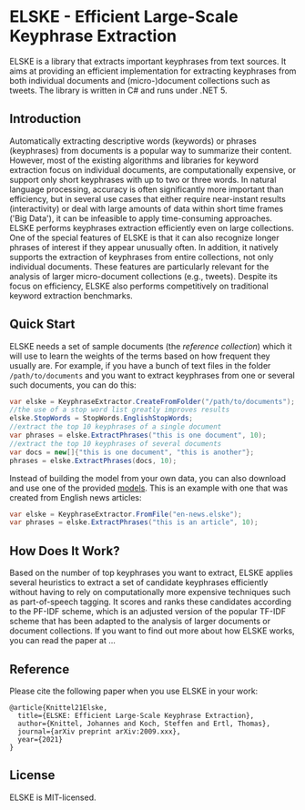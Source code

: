 # ELSKE - Efficient Large-Scale Keyphrase Extraction
 
ELSKE is a library that extracts important keyphrases from text sources.
It aims at providing an efficient implementation for extracting keyphrases
from both individual documents and (micro-)document collections such as tweets.
The library is written in C# and runs under .NET 5.

## Introduction

Automatically extracting descriptive words (keywords) or phrases (keyphrases)
from documents is a popular way to summarize their content.
However, most of the existing algorithms and libraries for keyword extraction
focus on individual documents, are computationally expensive,
or support only short keyphrases with up to two or three words.
In natural language processing, accuracy is often significantly more important than efficiency,
but in several use cases that either require near-instant results (interactivity)
or deal with large amounts of data within short time frames ('Big Data'),
it can be infeasible to apply time-consuming approaches.
ELSKE performs keyphrases extraction efficiently even on large collections.
One of the special features of ELSKE is that it can also recognize
longer phrases of interest if they appear unusually often.
In addition, it natively supports the extraction of keyphrases
from entire collections, not only individual documents.
These features are particularly relevant for the analysis
of larger micro-document collections (e.g., tweets).
Despite its focus on efficiency, ELSKE also performs
competitively on traditional keyword extraction benchmarks.

## Quick Start

ELSKE needs a set of sample documents (the *reference collection*)
which it will use to learn the weights of the terms based on how
frequent they usually are. For example, if you have a bunch of
text files in the folder `/path/to/documents` and you want to extract keyphrases
from one or several such documents, you can do this:

```csharp
var elske = KeyphraseExtractor.CreateFromFolder("/path/to/documents");
//the use of a stop word list greatly improves results
elske.StopWords = StopWords.EnglishStopWords;
//extract the top 10 keyphrases of a single document
var phrases = elske.ExtractPhrases("this is one document", 10);
//extract the top 10 keyphrases of several documents
var docs = new[]{"this is one document", "this is another"};
phrases = elske.ExtractPhrases(docs, 10);
```

Instead of building the model from your own data, you can also download and use one of the provided [models](models).
This is an example with one that was created from English news articles:

```csharp
var elske = KeyphraseExtractor.FromFile("en-news.elske");
var phrases = elske.ExtractPhrases("this is an article", 10);
```

## How Does It Work?

Based on the number of top keyphrases you want to extract,
ELSKE applies several heuristics to extract a set of candidate keyphrases
efficiently without having to rely on computationally more expensive techniques such as part-of-speech tagging.
It scores and ranks these candidates according to the PF-IDF scheme,
which is an adjusted version of the popular TF-IDF scheme
that has been adapted to the analysis of larger documents or document collections.
If you want to find out more about how ELSKE works, you can read the paper at ...

## Reference

Please cite the following paper when you use ELSKE in your work:

```
@article{Knittel21Elske,
  title={ELSKE: Efficient Large-Scale Keyphrase Extraction},
  author={Knittel, Johannes and Koch, Steffen and Ertl, Thomas},
  journal={arXiv preprint arXiv:2009.xxx},
  year={2021}
}
```


## License
ELSKE is MIT-licensed.